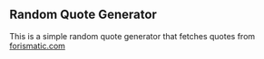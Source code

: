 ## Random Quote Generator

This is a simple random quote generator that fetches quotes from [forismatic.com](https://forismatic.com/en/api/)
